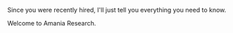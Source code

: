 Since you were recently hired, I'll just tell you everything you need to know.

Welcome to Amania Research.
